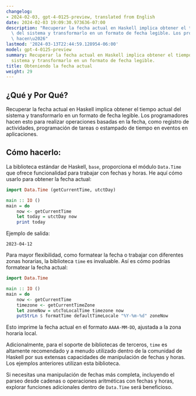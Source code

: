 ```yaml
---
changelog:
- 2024-02-03, gpt-4-0125-preview, translated from English
date: 2024-02-03 19:09:30.973636-07:00
description: "Recuperar la fecha actual en Haskell implica obtener el tiempo actual\
  \ del sistema y transformarlo en un formato de fecha legible. Los programadores\
  \ hacen\u2026"
lastmod: '2024-03-13T22:44:59.128954-06:00'
model: gpt-4-0125-preview
summary: Recuperar la fecha actual en Haskell implica obtener el tiempo actual del
  sistema y transformarlo en un formato de fecha legible.
title: Obteniendo la fecha actual
weight: 29
---
```


## ¿Qué y Por Qué?
Recuperar la fecha actual en Haskell implica obtener el tiempo actual del sistema y transformarlo en un formato de fecha legible. Los programadores hacen esto para realizar operaciones basadas en la fecha, como registro de actividades, programación de tareas o estampado de tiempo en eventos en aplicaciones.

## Cómo hacerlo:
La biblioteca estándar de Haskell, `base`, proporciona el módulo `Data.Time` que ofrece funcionalidad para trabajar con fechas y horas. He aquí cómo usarlo para obtener la fecha actual:

```haskell
import Data.Time (getCurrentTime, utctDay)

main :: IO ()
main = do
    now <- getCurrentTime
    let today = utctDay now
    print today
```

Ejemplo de salida:
```
2023-04-12
```

Para mayor flexibilidad, como formatear la fecha o trabajar con diferentes zonas horarias, la biblioteca `time` es invaluable. Así es cómo podrías formatear la fecha actual:

```haskell
import Data.Time

main :: IO ()
main = do
    now <- getCurrentTime
    timezone <- getCurrentTimeZone
    let zoneNow = utcToLocalTime timezone now
    putStrLn $ formatTime defaultTimeLocale "%Y-%m-%d" zoneNow
```

Esto imprime la fecha actual en el formato `AAAA-MM-DD`, ajustada a la zona horaria local.

Adicionalmente, para el soporte de bibliotecas de terceros, `time` es altamente recomendado y a menudo utilizado dentro de la comunidad de Haskell por sus extensas capacidades de manipulación de fechas y horas. Los ejemplos anteriores utilizan esta biblioteca.

Si necesitas una manipulación de fechas más completa, incluyendo el parseo desde cadenas o operaciones aritméticas con fechas y horas, explorar funciones adicionales dentro de `Data.Time` será beneficioso.
